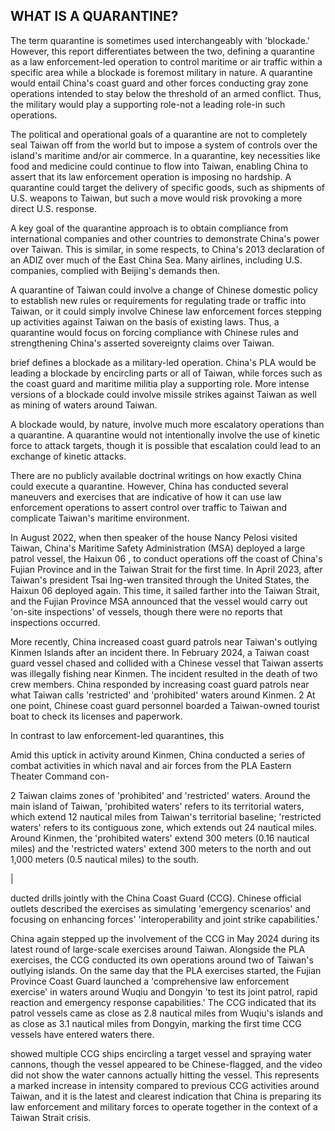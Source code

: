 ## WHAT IS A QUARANTINE?

The term quarantine is sometimes used interchangeably with 'blockade.' However, this report differentiates between the two, defining a quarantine as a law enforcement-led operation to control maritime or air traffic within a specific area while a blockade is foremost military in nature. A quarantine would entail China's coast guard and other forces conducting gray zone operations intended to stay below the threshold of an armed conflict. Thus, the military would play a supporting role-not a leading role-in such operations.

The political and operational goals of a quarantine are not to completely seal Taiwan off from the world but to impose a system of controls over the island's maritime and/or air commerce. In a quarantine, key necessities like food and medicine could continue to flow into Taiwan, enabling China to assert that its law enforcement operation is imposing no hardship. A quarantine could target the delivery of specific goods, such as shipments of U.S. weapons to Taiwan, but such a move would risk provoking a more direct U.S. response.

A key goal of the quarantine approach is to obtain compliance from international companies and other countries to demonstrate China's power over Taiwan. This is similar, in some respects, to China's 2013 declaration of an ADIZ over much of the East China Sea. Many airlines, including U.S. companies, complied with Beijing's demands then.

A quarantine of Taiwan could involve a change of Chinese domestic policy to establish new rules or requirements for regulating trade or traffic into Taiwan, or it could simply involve Chinese law enforcement forces stepping up activities against Taiwan on the basis of existing laws. Thus, a quarantine would focus on forcing compliance with Chinese rules and strengthening China's asserted sovereignty claims over Taiwan.

brief defines a blockade as a military-led operation. China's PLA would be leading a blockade by encircling parts or all of Taiwan, while forces such as the coast guard and maritime militia play a supporting role. More intense versions of a blockade could involve missile strikes against Taiwan as well as mining of waters around Taiwan.

A blockade would, by nature, involve much more escalatory operations than a quarantine. A quarantine would not intentionally involve the use of kinetic force to attack targets, though it is possible that escalation could lead to an exchange of kinetic attacks.

There are no publicly available doctrinal writings on how exactly China could execute a quarantine. However, China has conducted several maneuvers and exercises that are indicative of how it can use law enforcement operations to assert control over traffic to Taiwan and complicate Taiwan's maritime environment.

In August 2022, when then speaker of the house Nancy Pelosi visited Taiwan, China's Maritime Safety Administration (MSA) deployed a large patrol vessel, the Haixun 06 , to conduct operations off the coast of China's Fujian Province and in the Taiwan Strait for the first time. In April 2023, after Taiwan's president Tsai Ing-wen transited through the United States, the Haixun 06 deployed again. This time, it sailed farther into the Taiwan Strait, and the Fujian Province MSA announced that the vessel would carry out 'on-site inspections' of vessels, though there were no reports that inspections occurred.

More recently, China increased coast guard patrols near Taiwan's outlying Kinmen Islands after an incident there. In February 2024, a Taiwan coast guard vessel chased and collided with a Chinese vessel that Taiwan asserts was illegally fishing near Kinmen. The incident resulted in the death of two crew members. China responded by increasing coast guard patrols near what Taiwan calls 'restricted' and 'prohibited' waters around Kinmen. 2  At one point, Chinese coast guard personnel boarded a Taiwan-owned tourist boat to check its licenses and paperwork.

In contrast to law enforcement-led quarantines, this

Amid this uptick in activity around Kinmen, China conducted a series of combat activities in which naval and air forces from the PLA Eastern Theater Command con-

2 Taiwan claims zones of 'prohibited' and 'restricted' waters. Around the main island of Taiwan, 'prohibited waters' refers to its territorial waters, which extend 12 nautical miles from Taiwan's territorial baseline; 'restricted waters' refers to its contiguous zone, which extends out 24 nautical miles. Around Kinmen, the 'prohibited waters' extend 300 meters (0.16 nautical miles) and the 'restricted waters' extend 300 meters to the north and out 1,000 meters (0.5 nautical miles) to the south.

|

ducted drills jointly with the China Coast Guard (CCG). Chinese official outlets described the exercises as simulating 'emergency scenarios' and focusing on enhancing forces' 'interoperability and joint strike capabilities.'

China again stepped up the involvement of the CCG in May 2024 during its latest round of large-scale exercises around Taiwan. Alongside the PLA exercises, the CCG conducted its own operations around two of Taiwan's outlying islands. On the same day that the PLA exercises started, the Fujian Province Coast Guard launched a 'comprehensive law enforcement exercise' in waters around Wuqiu and Dongyin 'to test its joint patrol, rapid reaction and emergency response capabilities.' The CCG indicated that its patrol vessels came as close as 2.8 nautical miles from Wuqiu's islands and as close as 3.1 nautical miles from Dongyin, marking the first time CCG vessels have entered waters there.

showed multiple CCG ships encircling a target vessel and spraying water cannons, though the vessel appeared to be Chinese-flagged, and the video did not show the water cannons actually hitting the vessel. This represents a marked increase in intensity compared to previous CCG activities around Taiwan, and it is the latest and clearest indication that China is preparing its law enforcement and military forces to operate together in the context of a Taiwan Strait crisis.
